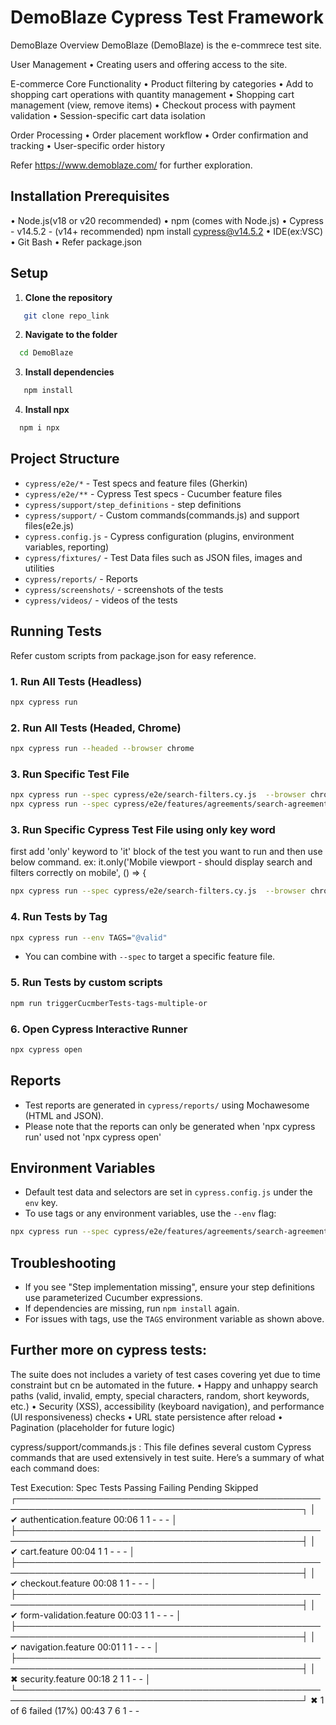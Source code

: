 # DemoBlaze Cypress Test Framework
DemoBlaze
Overview
DemoBlaze (DemoBlaze) is the e-commrece test site.

User Management
 •	Creating users and offering access to the site.

E-commerce Core Functionality
•	Product filtering by categories
•	Add to shopping cart operations with quantity management
•	Shopping cart management (view, remove items)
•	Checkout process with payment validation
•	Session-specific cart data isolation

Order Processing
•	Order placement workflow
•	Order confirmation and tracking
•	User-specific order history

Refer https://www.demoblaze.com/ for further exploration.

## Installation Prerequisites
•	Node.js(v18 or v20 recommended)
•  npm (comes with Node.js)
•	Cypress - v14.5.2 - (v14+ recommended)
    npm install cypress@v14.5.2
•	IDE(ex:VSC)
•	Git Bash
•	Refer package.json

## Setup

1. **Clone the repository**
```sh
   git clone repo_link
```
2. **Navigate to the folder**

 ```sh
   cd DemoBlaze
   ```

3. **Install dependencies**
```sh
   npm install
   ```

4. **Install npx**
 ```sh
   npm i npx
   ```

## Project Structure
- `cypress/e2e/*` - Test specs and feature files (Gherkin)
- `cypress/e2e/**` - Cypress Test specs - Cucumber feature files
- `cypress/support/step_definitions` - step definitions
- `cypress/support/` - Custom commands(commands.js) and support files(e2e.js)
- `cypress.config.js` - Cypress configuration (plugins, environment variables, reporting)
- `cypress/fixtures/` - Test Data files such as JSON files, images and utilities
- `cypress/reports/` - Reports
- `cypress/screenshots/` - screenshots of the tests
- `cypress/videos/` - videos of the tests


## Running Tests
Refer custom scripts from package.json for easy reference.

### 1. Run All Tests (Headless)
```sh
npx cypress run
```

### 2. Run All Tests (Headed, Chrome)
```sh
npx cypress run --headed --browser chrome
```

### 3. Run Specific Test File
```sh
npx cypress run --spec cypress/e2e/search-filters.cy.js  --browser chrome
npx cypress run --spec cypress/e2e/features/agreements/search-agreements.feature

```
### 3. Run Specific Cypress Test File using only key word
first add 'only' keyword to 'it' block of the test you want to run and then use below command.
ex:
it.only('Mobile viewport - should display search and filters correctly on mobile', () => {

```sh
npx cypress run --spec cypress/e2e/search-filters.cy.js  --browser chrome

```

### 4. Run Tests by Tag
```sh
npx cypress run --env TAGS="@valid"
```
- You can combine with `--spec` to target a specific feature file.

### 5. Run Tests by custom scripts
```sh
npm run triggerCucmberTests-tags-multiple-or
```

### 6. Open Cypress Interactive Runner
```sh
npx cypress open
```

## Reports

- Test reports are generated in `cypress/reports/` using Mochawesome (HTML and JSON).
- Please note that the reports can only be generated when 'npx cypress run' used not 'npx cypress open'

## Environment Variables

- Default test data and selectors are set in `cypress.config.js` under the `env` key.
- To use tags or any environment variables, use the `--env` flag:
```sh
npx cypress run --spec cypress/e2e/features/agreements/search-agreements.feature --env TAGS=@valid --headed --browser chrome
  ```

## Troubleshooting

- If you see "Step implementation missing", ensure your step definitions use parameterized Cucumber expressions.
- If dependencies are missing, run `npm install` again.
- For issues with tags, use the `TAGS` environment variable as shown above.

## Further more on cypress tests:
 The suite does not includes a variety of test cases covering yet due to time constraint but cn be automated in the future.
•	Happy and unhappy search paths (valid, invalid, empty, special characters, random, short keywords, etc.)
•	Security (XSS), accessibility (keyboard navigation), and performance (UI responsiveness) checks
•	URL state persistence after reload
•	Pagination (placeholder for future logic)

cypress/support/commands.js : This file defines several custom Cypress commands that are used extensively in test suite. Here’s a summary of what each command does:

Test Execution:
       Spec                                              Tests  Passing  Failing  Pending  Skipped
  ┌────────────────────────────────────────────────────────────────────────────────────────────────┐
  │ ✔  authentication.feature                   00:06        1        1        -        -        - │
  ├────────────────────────────────────────────────────────────────────────────────────────────────┤
  │ ✔  cart.feature                             00:04        1        1        -        -        - │
  ├────────────────────────────────────────────────────────────────────────────────────────────────┤
  │ ✔  checkout.feature                         00:08        1        1        -        -        - │
  ├────────────────────────────────────────────────────────────────────────────────────────────────┤
  │ ✔  form-validation.feature                  00:03        1        1        -        -        - │
  ├────────────────────────────────────────────────────────────────────────────────────────────────┤
  │ ✔  navigation.feature                       00:01        1        1        -        -        - │
  ├────────────────────────────────────────────────────────────────────────────────────────────────┤
  │ ✖  security.feature                         00:18        2        1        1        -        - │
  └────────────────────────────────────────────────────────────────────────────────────────────────┘
    ✖  1 of 6 failed (17%)                      00:43        7        6        1        -        -
